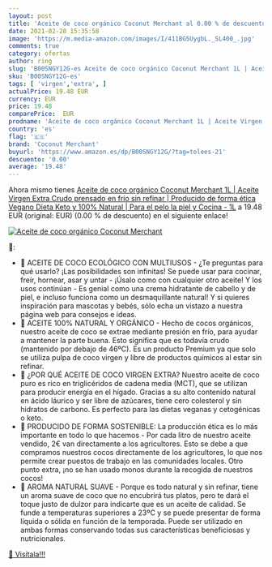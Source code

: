 ```yaml
---
layout: post
title: 'Aceite de coco orgánico Coconut Merchant al 0.00 % de descuento'
date: 2021-02-28 15:35:58
image: 'https://m.media-amazon.com/images/I/411BG5UygbL._SL400_.jpg'
comments: true
category: ofertas
author: ring
slug: 'B00SNGY12G-es Aceite de coco orgánico Coconut Merchant 1L | Aceite...'
sku: 'B00SNGY12G-es'
tags: [ 'virgen','extra', ]
actualPrice: 19.48 EUR
currency: EUR
price: 19.48
comparePrice:  EUR
prodname: 'Aceite de coco orgánico Coconut Merchant 1L | Aceite Virgen Extra  Crudo  prensado en frío  sin refinar | Producido de forma ética  Vegano  Dieta Keto y 100% Natural | Para el pelo  la piel y Cocina - 1L'
country: 'es'
flag: '🇪🇸'
brand: 'Coconut Merchant'
buyurl: 'https://www.amazon.es/dp/B00SNGY12G/?tag=tolees-21'
descuento: '0.00'
average: '19.48'
---
```


Ahora mismo tienes [Aceite de coco orgánico Coconut Merchant 1L | Aceite Virgen Extra  Crudo  prensado en frío  sin refinar | Producido de forma ética  Vegano  Dieta Keto y 100% Natural | Para el pelo  la piel y Cocina - 1L](https://www.amazon.es/dp/B00SNGY12G/?tag=tolees-21) a 19.48 EUR (original:  EUR) (0.00 %  de descuento) en el siguiente enlace!

[![Aceite de coco orgánico Coconut Merchant](https://m.media-amazon.com/images/I/411BG5UygbL._SL400_.jpg)](https://www.amazon.es/dp/B00SNGY12G/?tag=tolees-21)

🔎:

- 🥥 ACEITE DE COCO ECOLÓGICO CON MULTIUSOS - ¿Te preguntas para qué usarlo? ¡Las posibilidades son infinitas! Se puede usar para cocinar, freír, hornear, asar y untar - ¡Úsalo como con cualquier otro aceite! Y los usos continúan - Es genial como una crema hidratante de cabello y de piel, e incluso funciona como un desmaquillante natural! Y si quieres inspiración para mascotas y bebés, sólo echa un vistazo a nuestra página web para consejos e ideas.
- 🥥 ACEITE 100% NATURAL Y ORGÁNICO - Hecho de cocos orgánicos, nuestro aceite de coco se extrae mediante presión en frío, para ayudar a mantener la parte buena. Esto significa que es todavía crudo (mantenido por debajo de 46ºC). Es un producto Premium ya que solo se utiliza pulpa de coco virgen y libre de productos químicos al estar sin refinar.
- 🥥 ¿POR QUÉ ACEITE DE COCO VIRGEN EXTRA? Nuestro aceite de coco puro es rico en triglicéridos de cadena media (MCT), que se utilizan para producir energía en el hígado. Gracias a su alto contenido natural en ácido láurico y ser libre de azúcares, tiene cero colesterol y sin hidratos de carbono. Es perfecto para las dietas veganas y cetogénicas o keto.
- 🥥 PRODUCIDO DE FORMA SOSTENIBLE: La producción ética es lo más importante en todo lo que hacemos - Por cada litro de nuestro aceite vendido, 2€ van directamente a los agricultores. Esto se debe a que compramos nuestros cocos directamente de los agricultores, lo que nos permite crear puestos de trabajo en las comunidades locales. Otro punto extra, ¡no se han usado monos durante la recogida de nuestros cocos!
- 🥥 AROMA NATURAL SUAVE - Porque es todo natural y sin refinar, tiene un aroma suave de coco que no encubrirá tus platos, pero te dará el toque justo de dulzor para indicarte que es un aceite de calidad. Se funde a temperaturas superiores a 23ºC y se puede presentar de forma líquida o sólida en función de la temporada. Puede ser utilizado en ambas formas conservando todas sus características beneficiosas y nutricionales.

[🛒 Visítala!!!](https://www.amazon.es/dp/B00SNGY12G/?tag=tolees-21)
